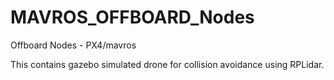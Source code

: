 # MAVROS_OFFBOARD_Nodes
Offboard Nodes - PX4/mavros

This contains gazebo simulated drone for collision avoidance using RPLidar.
